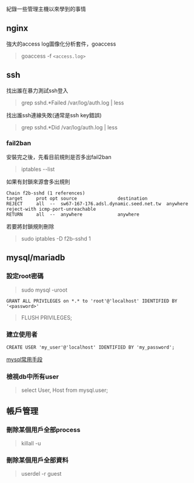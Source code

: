 紀錄一些管理主機以來學到的事情

## nginx

強大的access log圖像化分析套件，goaccess

> goaccess -f `<access.log>`


## ssh

找出誰在暴力測試ssh登入
> grep sshd.\*Failed /var/log/auth.log | less

找出誰ssh連線失敗(通常是ssh key錯誤)
> grep sshd.*Did /var/log/auth.log | less

### fail2ban

安裝完之後，先看目前規則是否多出fail2ban
> iptables --list

如果有封鎖來源會多出規則
```
Chain f2b-sshd (1 references)
target     prot opt source               destination
REJECT     all  --  sw67-167-176.adsl.dynamic.seed.net.tw  anywhere             reject-with icmp-port-unreachable
RETURN     all  --  anywhere             anywhere
```

若要將封鎖規則刪除
> sudo iptables -D f2b-sshd 1

## mysql/mariadb

### 設定root密碼

> sudo mysql -uroot

`GRANT ALL PRIVILEGES on *.* to 'root'@'localhost' IDENTIFIED BY '<password>'`
  
> FLUSH PRIVILEGES;

### 建立使用者

`CREATE USER 'my_user'@'localhost' IDENTIFIED BY 'my_password';`

[mysql常用手段](https://blog.gtwang.org/linux/mysql-create-database-add-user-table-tutorial/)

### 檢視db中所有user

> select User, Host from mysql.user; 



## 帳戶管理

### 刪除某個用戶全部process
> killall -u <username>
  
### 刪除某個用戶全部資料
> userdel -r guest

